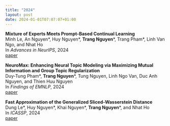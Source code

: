 ```yaml
---
title: "2024"
layout: post
date: 2024-01-01T07:07:07+01:00
---
```

  
**Mixture of Experts Meets Prompt-Based Continual Learning**  
Minh Le, An Nguyen\*, Huy Nguyen\*, **Trang Nguyen**\*, Trang Pham\*, Linh Van Ngo, and Nhat Ho  
In *Advances in NeurIPS*, 2024  
[paper](https://arxiv.org/abs/2405.14124)

**NeuroMax: Enhancing Neural Topic Modeling via Maximizing Mutual Information and Group Topic Regularization**  
Duy-Tung Pham\*, **Trang Nguyen**\*, Tung Nguyen, Linh Ngo Van, Duc Anh Nguyen, and Thien Huu Nguyen  
In *Findings of EMNLP*, 2024  
[paper](https://arxiv.org/abs/2409.19749v1)

**Fast Approximation of the Generalized Sliced-Wasserstein Distance**  
Dung Le\*, Huy Nguyen\*, Khai Nguyen\*, **Trang Nguyen**\*, and Nhat Ho   
In *ICASSP*, 2024  
[paper](https://arxiv.org/abs/2210.10268)
